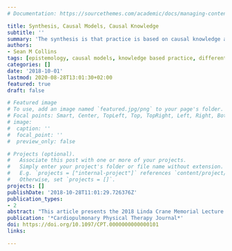 ```yaml
---
# Documentation: https://sourcethemes.com/academic/docs/managing-content/

title: Synthesis, Causal Models, Causal Knowledge
subtitle: ''
summary: 'The synthesis is that practice is based on causal knowledge and that we can encode causal knowledge with causal models.'
authors:
- Sean M Collins
tags: [epistemology, causal models, knowledge based practice, differential diagnosis, critical realism, Clinical Inquiry]
categories: []
date: '2018-10-01'
lastmod: 2020-08-28T13:01:30+02:00
featured: true
draft: false

# Featured image
# To use, add an image named `featured.jpg/png` to your page's folder.
# Focal points: Smart, Center, TopLeft, Top, TopRight, Left, Right, BottomLeft, Bottom, BottomRight.
# image:
#  caption: ''
#  focal_point: ''
#  preview_only: false

# Projects (optional).
#   Associate this post with one or more of your projects.
#   Simply enter your project's folder or file name without extension.
#   E.g. `projects = ["internal-project"]` references `content/project/deep-learning/index.md`.
#   Otherwise, set `projects = []`.
projects: []
publishDate: '2018-10-28T11:01:29.726376Z'
publication_types:
- 2
abstract: "This article presents the 2018 Linda Crane Memorial Lecture Award on Synthesis, Causal Models, Causal Knowledge. The synthesis is that practice is based on causal knowledge and that we can encode causal knowledge with causal models. It proposes the use of causal models to provide a synthesis of what we know to develop causal knowledge from which to further develop with empirical evidence and from which knowledge we can practice. The synthesis is founded on critical realist epistemology that explicitly identifies the human mind as part of the process of knowledge and where the models that are constructed fit with reality even when we cannot empirically verify every component of such models; but where knowledge assumptions are encoded in the models clearly, combine knowledge with reasoning and are subject to empirical verification when possible."
publication: '*Cardiopulmonary Physical Therapy Journal*'
doi: https://doi.org/10.1097/CPT.0000000000000101
links:

---
```


